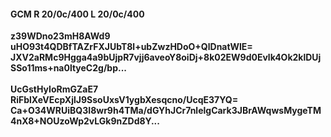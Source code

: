 #### GCM R 20/0c/400 L 20/0c/400
**z39WDno23mH8AWd9**<br/>**uHO93t4QDBfTAZrFXJUbT8l+ubZwzHDoO+QlDnatWlE=**<br/>**JXV2aRMc9Hgga4a9bUjpR7vjj6aveoY8oiDj+8k02EW9d0Evlk4Ok2klDUjSSo11ms+na0ltyeC2g/bp...**<br/><br/>
**UcGstHyIoRmGZaE7**<br/>**RiFblXeVEcpXjlJ9SsoUxsV1ygbXesqcno/UcqE37YQ=**<br/>**Ca+O34WRUiBQ3I8wr9h4TMa/dGYhJCr7nlelgCark3JBrAWqwsMygeTM4nX8+NOUzoWp2vLGk9nZDd8Y...**